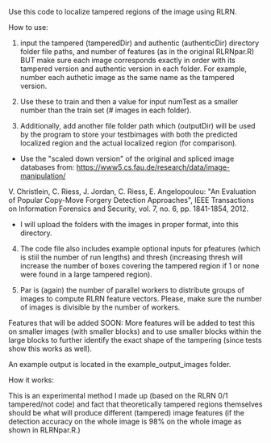 Use this code to localize tampered regions of the image using RLRN.


How to use:


1. input the tampered (tamperedDir) and authentic (authenticDir) directory folder file paths, and number of features (as in the original RLRNpar.R) BUT make sure each image corresponds exactly in order with its tampered version and authentic version in each folder. For example, number each authetic image as the same name as the tampered version. 

2. Use these to train and then a value for input numTest as a smaller number than the train set (# images in each folder). 

3. Additionally, add another file folder path which (outputDir) will be used by the program to store your testbimages with both the predicted localized region and the actual localized region (for comparison).

- Use the "scaled down version" of the original and spliced image databases from: https://www5.cs.fau.de/research/data/image-manipulation/

V. Christlein, C. Riess, J. Jordan, C. Riess, E. Angelopoulou: "An Evaluation of Popular Copy-Move Forgery Detection Approaches", 
IEEE Transactions on Information Forensics and Security, vol. 7, no. 6, pp. 1841-1854, 2012.

- I will upload the folders with the images in proper format, into this directory.

4. The code file also includes example optional inputs for pfeatures (which is stiil the number of run lengths) and thresh (increasing thresh will increase the number of boxes covering the tampered region if 1 or none were found in a large tampered region).

5. Par is (again) the number of parallel workers to distribute groups of images to compute RLRN feature vectors. Please, make sure the number of images is divisible by the number of workers.



Features that will be added SOON:
More features will be added to test this on smaller images (with smaller blocks) and to use smaller blocks within
the large blocks to further identify the exact shape of the tampering (since tests show this works as well). 


An example output is located in the example_output_images folder.

How it works:

This is an experimental method I made up (based on the RLRN 0/1 tampered/not code) and fact that theoretically tampered
regions themselves should be what will produce different (tampered) image features (if the detection accuracy on the whole image is 98% on the whole image as shown in RLRNpar.R.)


